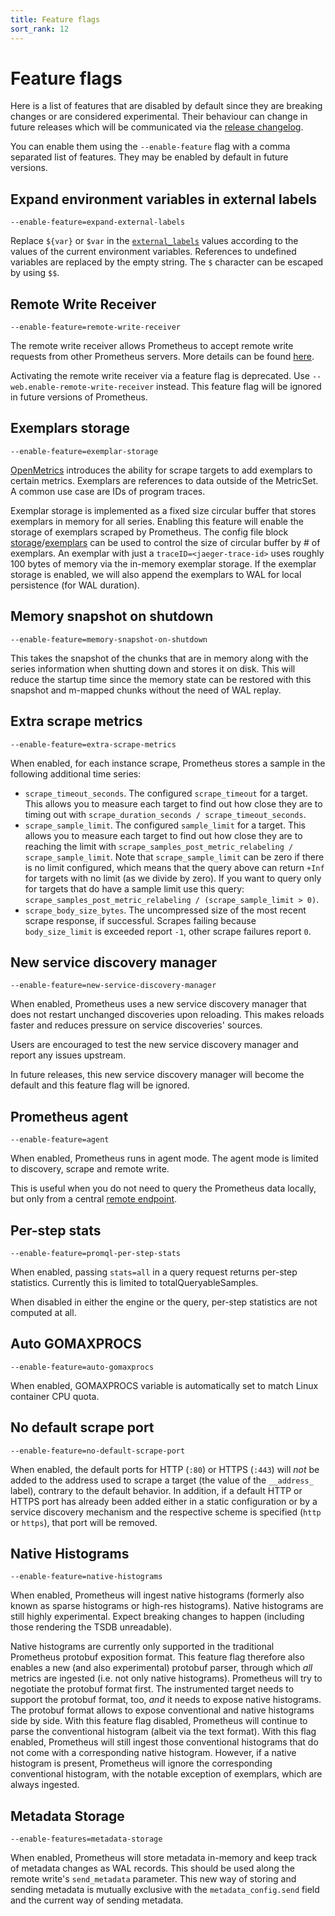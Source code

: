 ```yaml
---
title: Feature flags
sort_rank: 12
---
```


# Feature flags

Here is a list of features that are disabled by default since they are breaking changes or are considered experimental.
Their behaviour can change in future releases which will be communicated via the [release changelog](https://github.com/prometheus/prometheus/blob/main/CHANGELOG.md).

You can enable them using the `--enable-feature` flag with a comma separated list of features.
They may be enabled by default in future versions.

## Expand environment variables in external labels

`--enable-feature=expand-external-labels`

Replace `${var}` or `$var` in the [`external_labels`](configuration/configuration.md#configuration-file)
values according to the values of the current environment variables. References
to undefined variables are replaced by the empty string.
The `$` character can be escaped by using `$$`.

## Remote Write Receiver

`--enable-feature=remote-write-receiver`

The remote write receiver allows Prometheus to accept remote write requests from other Prometheus servers. More details can be found [here](storage.md#overview).

Activating the remote write receiver via a feature flag is deprecated. Use `--web.enable-remote-write-receiver` instead. This feature flag will be ignored in future versions of Prometheus.

## Exemplars storage

`--enable-feature=exemplar-storage`

[OpenMetrics](https://github.com/OpenObservability/OpenMetrics/blob/main/specification/OpenMetrics.md#exemplars) introduces the ability for scrape targets to add exemplars to certain metrics. Exemplars are references to data outside of the MetricSet. A common use case are IDs of program traces.

Exemplar storage is implemented as a fixed size circular buffer that stores exemplars in memory for all series. Enabling this feature will enable the storage of exemplars scraped by Prometheus. The config file block [storage](configuration/configuration.md#configuration-file)/[exemplars](configuration/configuration.md#exemplars) can be used to control the size of circular buffer by # of exemplars. An exemplar with just a `traceID=<jaeger-trace-id>` uses roughly 100 bytes of memory via the in-memory exemplar storage. If the exemplar storage is enabled, we will also append the exemplars to WAL for local persistence (for WAL duration).

## Memory snapshot on shutdown

`--enable-feature=memory-snapshot-on-shutdown`

This takes the snapshot of the chunks that are in memory along with the series information when shutting down and stores
it on disk. This will reduce the startup time since the memory state can be restored with this snapshot and m-mapped
chunks without the need of WAL replay.

## Extra scrape metrics

`--enable-feature=extra-scrape-metrics`

When enabled, for each instance scrape, Prometheus stores a sample in the following additional time series:

- `scrape_timeout_seconds`. The configured `scrape_timeout` for a target. This allows you to measure each target to find out how close they are to timing out with `scrape_duration_seconds / scrape_timeout_seconds`.
- `scrape_sample_limit`. The configured `sample_limit` for a target. This allows you to measure each target
  to find out how close they are to reaching the limit with `scrape_samples_post_metric_relabeling / scrape_sample_limit`. Note that `scrape_sample_limit` can be zero if there is no limit configured, which means that the query above can return `+Inf` for targets with no limit (as we divide by zero). If you want to query only for targets that do have a sample limit use this query: `scrape_samples_post_metric_relabeling / (scrape_sample_limit > 0)`.
- `scrape_body_size_bytes`. The uncompressed size of the most recent scrape response, if successful. Scrapes failing because `body_size_limit` is exceeded report `-1`, other scrape failures report `0`.

## New service discovery manager

`--enable-feature=new-service-discovery-manager`

When enabled, Prometheus uses a new service discovery manager that does not
restart unchanged discoveries upon reloading. This makes reloads faster and reduces
pressure on service discoveries' sources.

Users are encouraged to test the new service discovery manager and report any
issues upstream.

In future releases, this new service discovery manager will become the default and
this feature flag will be ignored.

## Prometheus agent

`--enable-feature=agent`

When enabled, Prometheus runs in agent mode. The agent mode is limited to
discovery, scrape and remote write.

This is useful when you do not need to query the Prometheus data locally, but
only from a central [remote endpoint](https://prometheus.io/docs/operating/integrations/#remote-endpoints-and-storage).

## Per-step stats

`--enable-feature=promql-per-step-stats`

When enabled, passing `stats=all` in a query request returns per-step
statistics. Currently this is limited to totalQueryableSamples.

When disabled in either the engine or the query, per-step statistics are not
computed at all.

## Auto GOMAXPROCS

`--enable-feature=auto-gomaxprocs`

When enabled, GOMAXPROCS variable is automatically set to match Linux container CPU quota.

## No default scrape port

`--enable-feature=no-default-scrape-port`

When enabled, the default ports for HTTP (`:80`) or HTTPS (`:443`) will _not_ be added to
the address used to scrape a target (the value of the `__address_` label), contrary to the default behavior.
In addition, if a default HTTP or HTTPS port has already been added either in a static configuration or
by a service discovery mechanism and the respective scheme is specified (`http` or `https`), that port will be removed.

## Native Histograms

`--enable-feature=native-histograms`

When enabled, Prometheus will ingest native histograms (formerly also known as
sparse histograms or high-res histograms). Native histograms are still highly
experimental. Expect breaking changes to happen (including those rendering the
TSDB unreadable).

Native histograms are currently only supported in the traditional Prometheus
protobuf exposition format. This feature flag therefore also enables a new (and
also experimental) protobuf parser, through which _all_ metrics are ingested
(i.e. not only native histograms). Prometheus will try to negotiate the
protobuf format first. The instrumented target needs to support the protobuf
format, too, _and_ it needs to expose native histograms. The protobuf format
allows to expose conventional and native histograms side by side. With this
feature flag disabled, Prometheus will continue to parse the conventional
histogram (albeit via the text format). With this flag enabled, Prometheus will
still ingest those conventional histograms that do not come with a
corresponding native histogram. However, if a native histogram is present,
Prometheus will ignore the corresponding conventional histogram, with the
notable exception of exemplars, which are always ingested.

## Metadata Storage
`--enable-features=metadata-storage`

When enabled, Prometheus will store metadata in-memory and keep track of
metadata changes as WAL records. This should be used along the remote write's
`send_metadata` parameter.
This new way of storing and sending metadata is mutually exclusive with the
`metadata_config.send` field and the current way of sending metadata.

